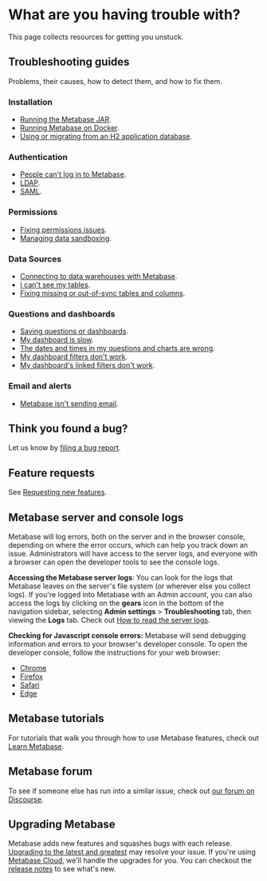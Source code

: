 # What are you having trouble with?

This page collects resources for getting you unstuck.

## Troubleshooting guides

Problems, their causes, how to detect them, and how to fix them.

### Installation

- [Running the Metabase JAR][running].
- [Running Metabase on Docker][docker].
- [Using or migrating from an H2 application database][appdb].

### Authentication

- [People can't log in to Metabase][login].
- [LDAP][ldap].
- [SAML][saml].

### Permissions

- [Fixing permissions issues][permissions].
- [Managing data sandboxing][sandbox].

### Data Sources

- [Connecting to data warehouses with Metabase][datawarehouse].
- [I can't see my tables][cant-see-tables].
- [Fixing missing or out-of-sync tables and columns][sync-fingerprint-scan].

### Questions and dashboards

- [Saving questions or dashboards][proxies].
- [My dashboard is slow][slow-dashboard].
- [The dates and times in my questions and charts are wrong][incorrect-times].
- [My dashboard filters don't work][filters].
- [My dashboard's linked filters don't work][linked-filters].

### Email and alerts

- [Metabase isn't sending email][not-sending-email].

## Think you found a bug?

Let us know by [filing a bug report][bugs].

## Feature requests

See [Requesting new features][feature-request].

## Metabase server and console logs

Metabase will log errors, both on the server and in the browser console, depending on where the error occurs, which can help you track down an issue. Administrators will have access to the server logs, and everyone with a browser can open the developer tools to see the console logs.

**Accessing the Metabase server logs**: You can look for the logs that Metabase leaves on the server's file system (or wherever else you collect logs). If you're logged into Metabase with an Admin account, you can also access the logs by clicking on the **gears** icon in the bottom of the navigation sidebar, selecting **Admin settings** > **Troubleshooting** tab, then viewing the **Logs** tab. Check out [How to read the server logs][server-logs].

**Checking for Javascript console errors:** Metabase will send debugging information and errors to your browser's developer console. To open the developer console, follow the instructions for your web browser:

- [Chrome][chrome]
- [Firefox][firefox]
- [Safari][safari]
- [Edge][edge]

## Metabase tutorials

For tutorials that walk you through how to use Metabase features, check out [Learn Metabase][learn].

## Metabase forum

To see if someone else has run into a similar issue, check out [our forum on Discourse][forum].

## Upgrading Metabase

Metabase adds new features and squashes bugs with each release. [Upgrading to the latest and greatest][upgrade] may resolve your issue. If you're using [Metabase Cloud][cloud], we'll handle the upgrades for you. You can checkout the [release notes][releases] to see what's new.

[appdb]: ./loading-from-h2.html
[bugs]: ./bugs.html
[cant-see-tables]: ./cant-see-tables.html
[chrome]: https://developers.google.com/web/tools/chrome-devtools/open#console
[cloud]: https://www.metabase.com/start/
[datawarehouse]: ./datawarehouse.html
[docker]: ./docker.html
[edge]: https://docs.microsoft.com/en-us/microsoft-edge/devtools-guide-chromium
[feature-request]: requesting-new-features.html
[filters]: ./filters.html
[firefox]: https://developer.mozilla.org/en-US/docs/Tools/Web_Console/Opening_the_Web_Console
[forum]: https://discourse.metabase.com/
[incorrect-times]: ./timezones.html
[ldap]: ./ldap.html
[learn]: https://www.metabase.com/learn
[linked-filters]: ./linked-filters.html
[login]: ./cant-log-in.html
[not-sending-email]: ./cant-send-email.html
[permissions]: ./permissions.html
[proxies]: ./proxies.html
[releases]: https://github.com/metabase/metabase/releases
[running]: ./running.html
[safari]: https://support.apple.com/guide/safari-developer/develop-menu-dev39df999c1/mac
[server-logs]: ./server-logs.html
[saml]: ./saml.md
[sandbox]: ./sandboxing.html
[slow-dashboard]: ./my-dashboard-is-slow.html
[sync-fingerprint-scan]: ./sync-fingerprint-scan.html
[upgrade]: ../operations-guide/upgrading-metabase.html
